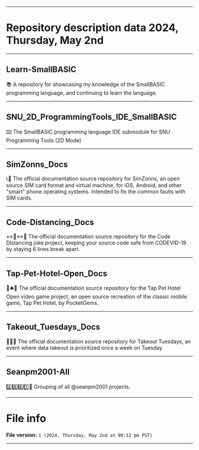 
***

# Repository description data 2024, Thursday, May 2nd

---

## Learn-SmallBASIC

📚️ A repository for showcasing my knowledge of the SmallBASIC programming language, and continuing to learn the language. 

---

## SNU_2D_ProgrammingTools_IDE_SmallBASIC

⌨️ The SmallBASIC programming language IDE submodule for SNU Programming Tools (2D Mode)

---

## SimZonns_Docs

📞️📖️ The official documentation source repository for SimZonns, an open source SIM card format and virtual machine, for iOS, Android, and other "smart" phone operating systems. Intended to fix the common faults with SIM cards. 
 
---

## Code-Distancing_Docs

↔️🦠️↔️📖️ The official documentation source repository for the Code Distancing joke project, keeping your source code safe from CODEVID-19 by staying 6 lines break apart.
 
---

## Tap-Pet-Hotel-Open_Docs

🐶️🛎️📖️ The official documentation source repository for the Tap Pet Hotel Open video game project, an open source recreation of the classic mobile game, Tap Pet Hotel, by PocketGems.

---

## Takeout_Tuesdays_Docs

💽️📅️📖️ The official documentation source repository for Takeout Tuesdays, an event where data takeout is prioritized once a week on Tuesday. 

---

## Seanpm2001-All

2️⃣️0️⃣️0️⃣️1️⃣️🌌️ Grouping of all @seanpm2001 projects.

***

# File info

**File version:** `1 (2024, Thursday, May 2nd at 09:12 pm PST)`

***

